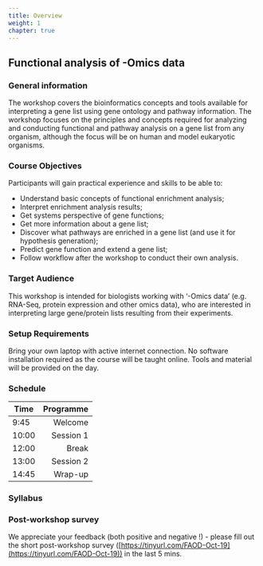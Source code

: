 ```yaml
---
title: Overview
weight: 1
chapter: true
---
```

## Functional analysis of -Omics data

### General information

The workshop covers the bioinformatics concepts and tools available for interpreting a gene list using gene ontology and pathway information. The workshop focuses on the principles and concepts required for analyzing and conducting functional and pathway analysis on a gene list from any organism, although the focus will be on human and model eukaryotic organisms.

### Course Objectives

Participants will gain practical experience and skills to be able to:

- Understand basic concepts of functional enrichment analysis;
- Interpret enrichment analysis results;
- Get systems perspective of gene functions;
- Get more information about a gene list;
- Discover what pathways are enriched in a gene list (and use it for hypothesis generation);
- Predict gene function and extend a gene list;
- Follow workflow after the workshop to conduct their own analysis.

### Target Audience
This workshop is intended for biologists working with ‘-Omics data’ (e.g. RNA-Seq, protein expression and other omics data), who are interested in interpreting large gene/protein lists resulting from their experiments.

### Setup Requirements
Bring your own laptop with active internet connection. No software installation required as the course will be taught online. Tools and material will be provided on the day.

### Schedule
Time	|	Programme
-----------	| ------------------:
9:45	|	Welcome
10:00	|	Session 1
12:00	|	Break
13:00	|	Session 2
14:45	|	Wrap-up

### Syllabus


### Post-workshop survey
We appreciate your feedback (both positive and negative !) - please fill out the short post-workshop survey ([https://tinyurl.com/FAOD-Oct-19](https://tinyurl.com/FAOD-Oct-19)) in the last 5 mins.

